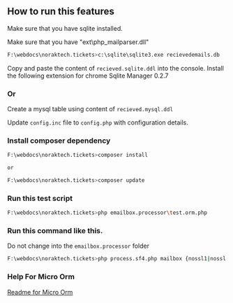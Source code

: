 ## How to run this features

Make sure that you have sqlite installed.

Make sure that you have "ext\php_mailparser.dll"


```bash
F:\webdocs\noraktech.tickets>c:\sqlite\sqlite3.exe recievedemails.db
```
Copy and paste the content of `recieved.sqlite.ddl` into the console.
Install the following extension for chrome Sqlite Manager 0.2.7

### Or 

Create a mysql table using content of `recieved.mysql.ddl` 

Update `config.inc` file to `config.php` with configuration details.


### Install composer dependency
```bash
F:\webdocs\noraktech.tickets>composer install

or  

F:\webdocs\noraktech.tickets>composer update
```


### Run this test script
```bash
F:\webdocs\noraktech.tickets>php emailbox.processor\test.orm.php
```


### Run this command like this.
Do not change into the `emailbox.processor` folder
```bash
F:\webdocs\noraktech.tickets>php process.sf4.php mailbox {nossl1|nossl|ssl}
```
### Help For Micro Orm
[Readme for Micro Orm](https://opensource.byjg.com/micro-orm)
